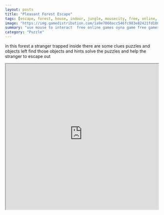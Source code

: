 ```yaml
---
layout: posts
title: "Pleasant Forest Escape"
tags: [escape, forest, house, indoor, jungle, mousecity, free, online, games, oyna, game, free, games, play, play, games]
image: "https://img.gamedistribution.com/1a9e7060acc546fc983e82421fd18027.jpg"
summary: "use mouse to interact  free online games oyna game free games play play games"
category: "Puzzle"
---
```


in this forest a stranger trapped inside there are some clues puzzles and objects left find those objects and hints solve the puzzles and help the stranger to escape out

<iframe width="100%" height="480px;" src="https://flash.gamedistribution.com?game=1a9e7060acc546fc983e82421fd18027"></iframe>